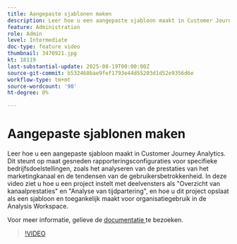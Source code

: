 ```yaml
---
title: Aangepaste sjablonen maken
description: Leer hoe u een aangepaste sjabloon maakt in Customer Journey Analytics.
feature: Administration
role: Admin
level: Intermediate
doc-type: feature video
thumbnail: 3470921.jpg
kt: 18119
last-substantial-update: 2025-08-19T00:00:00Z
source-git-commit: b532468bae9fef1793e44d55203d1d52e9356d6e
workflow-type: tm+mt
source-wordcount: '90'
ht-degree: 0%

---
```


# Aangepaste sjablonen maken

Leer hoe u een aangepaste sjabloon maakt in Customer Journey Analytics. Dit steunt op maat gesneden rapporteringsconfiguraties voor specifieke bedrijfsdoelstellingen, zoals het analyseren van de prestaties van het marketingkanaal en de tendensen van de gebruikersbetrokkenheid. In deze video ziet u hoe u een project instelt met deelvensters als &quot;Overzicht van kanaalprestaties&quot; en &quot;Analyse van tijdpartering&quot;, en hoe u dit project opslaat als een sjabloon en toegankelijk maakt voor organisatiegebruik in de Analysis Workspace.

Voor meer informatie, gelieve de [ documentatie ](https://experienceleague.adobe.com/nl/docs/analytics-platform/using/cja-workspace/templates/create-templates) te bezoeken.

>[!VIDEO](https://video.tv.adobe.com/v/3470928/?learn=on&captions=dut)

